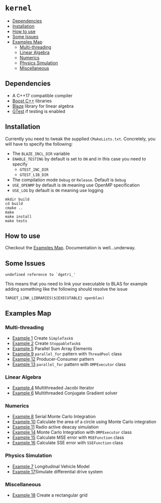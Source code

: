# ```kernel```

* [Dependencies](#dependencies)
* [Installation](#nstallation)
* [How to use ](#how_to_use)
* [Some Issues](#some_issues)
* [Examples Map](#examples_map)
    * [Multi-threading](#multi_threading)
    * [Linear Algebra](#linear_algebra)
    * [Numerics](#numerics)
    * [Physics Simulation](#physics_simulation)
    * [Miscellaneous](#miscellaneous)


## <a name="dependencies"></a> Dependencies

- A C++17 compatible compiler
- <a href="https://www.boost.org/">Boost C++</a> libraries
- <a href="https://bitbucket.org/blaze-lib/blaze/wiki/browse/">Blaze</a> library for linear algebra
- <a href="https://github.com/google/googletest">GTest</a> if testing is enabled

## <a name="nstallation"></a> Installation

Currently you need to tweak the supplied ```CMakeLists.txt```. Concretely, you will have to
specify the following:

- The ```BLAZE_INCL_DIR``` variable
- ```ENABLE_TESTING``` by default is set to ```ON``` and in this case you need to specify
    - ```GTEST_INC_DIR```
    - ```GTEST_LIB_DIR```
- The compilation mode ```Debug``` or ```Release```. Default is ```Debug```
- ```USE_OPENMP``` by default is ```ON``` meaning use OpenMP specification
- ```USE_LOG``` by default is ```ON``` meaning use logging

```
mkdir build
cd build
cmake ..
make
make install
make tests

```

## <a name="dependencies"></a> How to use

Checkout the [Examples Map](#examples_map). Documentation is well...underway.

## Some Issues

```
undefined reference to `dgetri_'
```

This means that you need to link your executable to BLAS for example adding something like
the following should resolve the issue

```
TARGET_LINK_LIBRARIES(${EXECUTABLE} openblas)

```

## <a name="examples_map"></a> Examples Map

### <a name="multi_threading"></a> Multi-threading

- <a href="examples/example_1/doc/exe.md">Example 1</a> Create ```SimpleTask```s
- <a href="examples/example_2/doc/exe.md">Example 2</a> Create  ```StoppableTask```s
- <a href="examples/example_5/doc/exe.md">Example 5</a> Parallel Sum Array Elements
- <a href="examples/example_9">Example 9</a> ```parallel_for``` pattern with ```ThreadPool``` class
- <a href="examples/example_12">Example 12</a> Producer-Consumer pattern
- <a href="examples/example_13">Example 13</a> ```parallel_for``` pattern with ```OMPExecutor``` class

### <a name="linear_algebra"></a> Linear Algebra

- <a href="examples/example_4/doc/exe.md">Example 4</a> Multithreaded Jacobi Iterator
- <a href="examples/example_6">Example 6</a> Multithreaded Conjugate Gradient solver


### <a name="numerics"></a> Numerics

- <a href="examples/example_8">Example 8</a> Serial Monte Carlo Integration
- <a href="examples/example_10">Example 10</a> Calculate the area of a circle using Monte Carlo integration
- <a href="examples/example_11">Example 11</a> Radio active deacay simulation
- <a href="examples/example_14">Example 14</a> Monte Carlo Integration with ```OMPExecutor``` class
- <a href="examples/example_15/doc/exe.md">Example 15</a> Calculate MSE error with ```MSEFunction``` class
- <a href="examples/example_16/doc/exe.md">Example 16</a> Calculate SSE error with ```SSEFunction``` class


### <a name="physics_simulation"></a> Physics Simulation

- <a href="#">Example 7</a> Longitudinal Vehicle Model
- <a href="examples/example_17/doc/exe.md">Example 17</a>Simulate differential drive system

### <a name="miscellaneous"></a> Miscellaneous

- <a href="examples/example_18/doc/exe.md">Example 18</a> Create a rectangular grid
